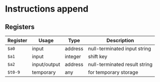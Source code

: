 # Instructions append

## Registers

| Register | Usage        | Type    | Description                   |
| -------- | ------------ | ------- | ----------------------------- |
| `$a0`    | input        | address | null-terminated input string  |
| `$a1`    | input        | integer | shift key                     |
| `$a2`    | input/output | address | null-terminated result string |
| `$t0-9`  | temporary    | any     | for temporary storage         |
